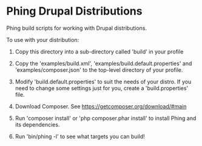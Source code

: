 Phing Drupal Distributions
==========================

Phing build scripts for working with Drupal distributions.

To use with your distribution:

1. Copy this directory into a sub-directory called 'build' in your profile

2. Copy the 'examples/build.xml', 'examples/build.default.properties' and
   'examples/composer.json' to the top-level directory of your profile.

3. Modify 'build.default.properties' to suit the needs of your distro. If you
   need to change some settings just for you, create a 'build.properties' file.

4. Download Composer. See https://getcomposer.org/download/#main
   
5. Run 'composer install' or 'php composer.phar install' to install Phing and
   its dependencies.

6. Run 'bin/phing -l' to see what targets you can build!


